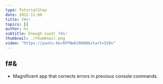 ```yaml
---
type: TutorialStep
date: 2022-11-08
title: f#&!
topics: []
author: hs
subtitle: Enough said! f#&!
thumbnail: ./thumbnail.png
video: "https://youtu.be/6FFNeDiRGK0&start=320s"
---
```


## f#&

- Magnificent app that corrects errors in previous console commands.

